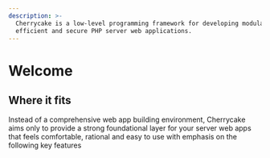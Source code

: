 ```yaml
---
description: >-
  Cherrycake is a low-level programming framework for developing modular,
  efficient and secure PHP server web applications.
---
```


# Welcome

## Where it fits

Instead of a comprehensive web app building environment, Cherrycake aims only to provide a strong foundational layer for your server web apps that feels comfortable, rational and easy to use with emphasis on the following key features

## 



